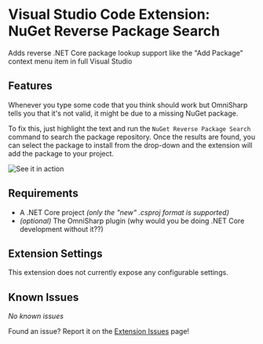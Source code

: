 # Visual Studio Code Extension: NuGet Reverse Package Search

Adds reverse .NET Core package lookup support like the "Add Package" context menu  item in full Visual Studio

## Features

Whenever you type some code that you think should work but OmniSharp tells you that it's not valid, it might be due to a missing NuGet package.

To fix this, just highlight the text and run the `NuGet Reverse Package Search` command to search the package repository.
Once the results are found, you can select the package to install from the drop-down and the extension will add the package to your project. 

![See it in action](https://github.com/jchadwick/nuget-reverse-package-search/raw/master/docs/images/demo.gif)


## Requirements

* A .NET Core project _(only the "new" .csproj format is supported)_
* _(optional)_ The OmniSharp plugin (why would you be doing .NET Core development without it??)

## Extension Settings

This extension does not currently expose any configurable settings.

## Known Issues

_No known issues_

Found an issue?  Report it on the [Extension Issues](https://github.com/jchadwick/nuget-reverse-package-search/issues) page!